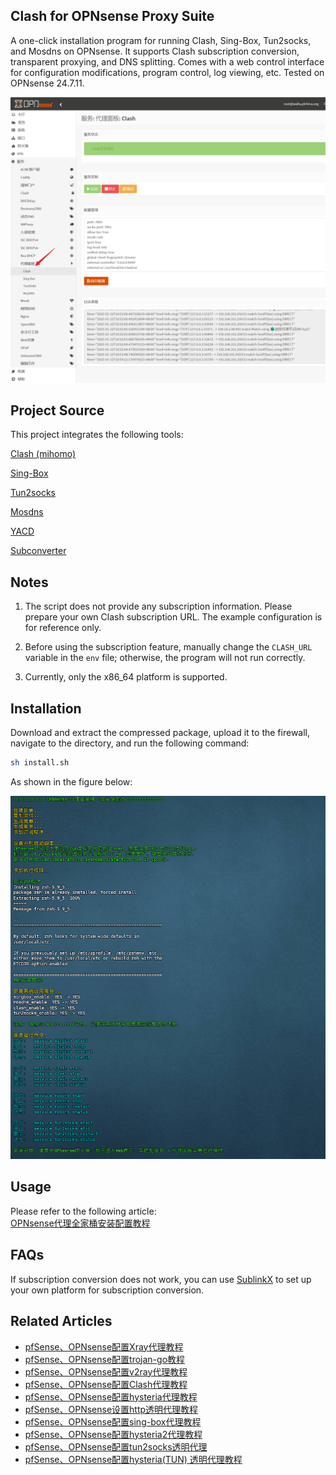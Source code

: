 ## Clash for OPNsense Proxy Suite
A one-click installation program for running Clash, Sing-Box, Tun2socks, and Mosdns on OPNsense. It supports Clash subscription conversion, transparent proxying, and DNS splitting. Comes with a web control interface for configuration modifications, program control, log viewing, etc. Tested on OPNsense 24.7.11.

![](images/01.png)

## Project Source
This project integrates the following tools:

[Clash (mihomo)](https://github.com/MetaCubeX/mihomo/releases) 

[Sing-Box](https://github.com/SagerNet/sing-box) 

[Tun2socks](https://github.com/xjasonlyu/tun2socks) 

[Mosdns](https://github.com/IrineSistiana/mosdns) 

[YACD](https://github.com/haishanh/yacd) 

[Subconverter](https://github.com/tindy2013/subconverter)


## Notes
1. The script does not provide any subscription information. Please prepare your own Clash subscription URL. The example configuration is for reference only.

2. Before using the subscription feature, manually change the `CLASH_URL` variable in the `env` file; otherwise, the program will not run correctly.

3. Currently, only the x86_64 platform is supported.

## Installation
Download and extract the compressed package, upload it to the firewall, navigate to the directory, and run the following command:

```bash
sh install.sh
```

As shown in the figure below:  

![](images/02.png)

## Usage
Please refer to the following article:  
[OPNsense代理全家桶安装配置教程](https://pfchina.org/?p=14148)

## FAQs
If subscription conversion does not work, you can use [SublinkX](https://github.com/gooaclok819/sublinkX) to set up your own platform for subscription conversion.

## Related Articles
- [pfSense、OPNsense配置Xray代理教程](https://pfchina.org/?p=13013)  
- [pfSense、OPNsense配置trojan-go教程](https://pfchina.org/?p=9885)  
- [pfSense、OPNsense配置v2ray代理教程](https://pfchina.org/?p=4032)  
- [pfSense、OPNsense配置Clash代理教程](https://pfchina.org/?p=10526)  
- [pfSense、OPNsense配置hysteria代理教程](https://pfchina.org/?p=9524)  
- [pfSense、OPNsense设置http透明代理教程](https://pfchina.org/?p=13572)  
- [pfSense、OPNsense配置sing-box代理教程](https://pfchina.org/?p=12933)  
- [pfSense、OPNsense配置hysteria2代理教程](https://pfchina.org/?p=13065)  
- [pfSense、OPNsense配置tun2socks透明代理](https://pfchina.org/?p=13437)  
- [pfSense、OPNsense配置hysteria(TUN) 透明代理教程](https://pfchina.org/?p=13480)
